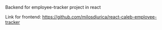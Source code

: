 Backend for employee-tracker project in react

Link for frontend:
https://github.com/milosdjurica/react-caleb-employee-tracker
